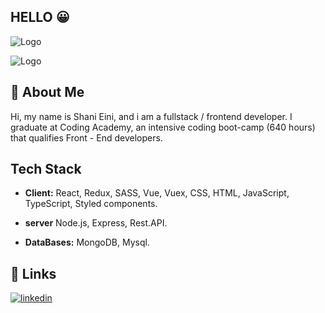 ## HELLO 😀
![Logo](https://res.cloudinary.com/dxpb15pfo/image/upload/v1659384186/%D7%94%D7%95%D7%A1%D7%A3_%D7%9B%D7%95%D7%AA%D7%A8%D7%AA_cekpyc.jpg)

![Logo](https://profile-counter.glitch.me/shanieini/count.svg)

## 🚀 About Me
Hi, my name is Shani Eini, and i am a fullstack / frontend developer.
I graduate at Coding Academy, an intensive coding boot-camp (640 hours) that qualifies Front - End developers.
## Tech Stack

- **Client:** React, Redux, SASS, Vue, Vuex, CSS, HTML, JavaScript, TypeScript, Styled components.

- **server** Node.js, Express, Rest.API.

- **DataBases:** MongoDB, Mysql.




## 🔗 Links
[![linkedin](https://img.shields.io/badge/linkedin-0A66C2?style=for-the-badge&logo=linkedin&logoColor=white)](https://www.linkedin.com/in/shani-eini-8a2071233/)

